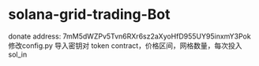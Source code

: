 ﻿# solana-grid-trading-Bot
donate address: 7mM5dWZPv5Tvn6RXr6sz2aXyoHfD955UY95inxmY3Pok
修改config.py
导入密钥对 
token contract，价格区间，网格数量，每次投入sol_in